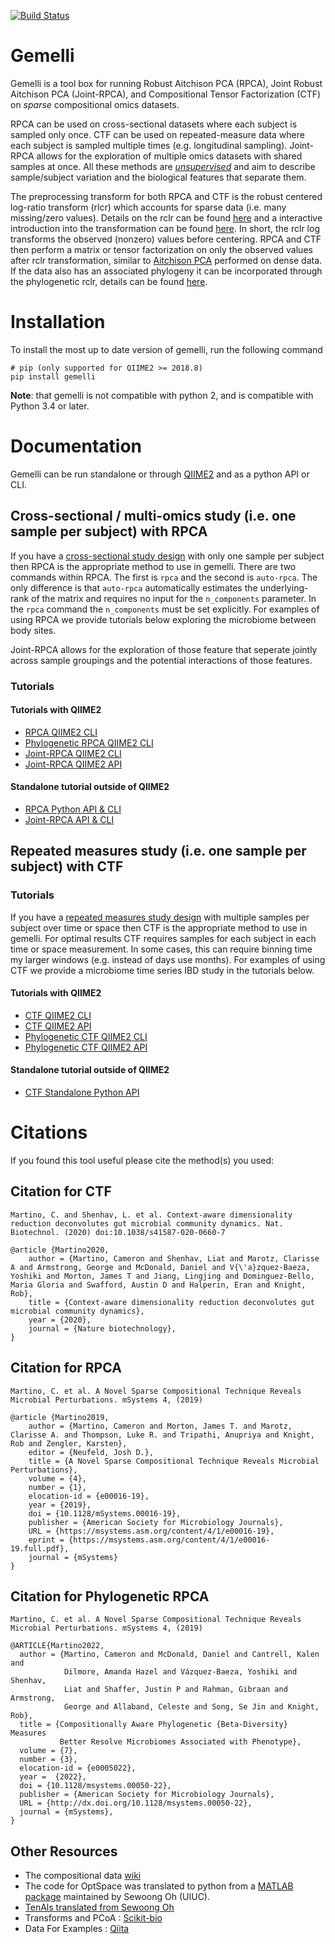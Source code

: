 [![Build Status](https://travis-ci.org/biocore/gemelli.svg?branch=master)](https://travis-ci.org/biocore/gemelli)

# Gemelli

Gemelli is a tool box for running Robust Aitchison PCA (RPCA), Joint Robust Aitchison PCA (Joint-RPCA), and Compositional Tensor Factorization (CTF) on _sparse_ compositional omics datasets.

RPCA can be used on cross-sectional datasets where each subject is sampled only once. CTF can be used on repeated-measure data where each subject is sampled multiple times (e.g. longitudinal sampling). Joint-RPCA allows for the exploration of multiple omics datasets with shared samples at once. All these methods are [_unsupervised_](https://en.wikipedia.org/wiki/Unsupervised_learning) and aim to describe sample/subject variation and the biological features that separate them.

The preprocessing transform for both RPCA and CTF is the robust centered log-ratio transform (rlcr) which accounts for sparse data (i.e. many missing/zero values). Details on the rclr can be found [here](https://msystems.asm.org/content/4/1/e00016-19) and a interactive introduction into the transformation can be found [here](https://github.com/biocore/gemelli/blob/master/ipynb/tutorials/introduction.ipynb). In short, the rclr log transforms the observed (nonzero) values before centering. RPCA and CTF then perform a matrix or tensor factorization on only the observed values after rclr transformation, similar to [Aitchison PCA](https://academic.oup.com/biomet/article-abstract/70/1/57/240898?redirectedFrom=fulltext) performed on dense data. If the data also has an associated phylogeny it can be incorporated through the phylogenetic rclr, details can be found [here](https://github.com/biocore/gemelli/blob/master/ipynb/tutorials/Phylogenetic-RPCA-moving-pictures.ipynb).

# Installation

To install the most up to date version of gemelli, run the following command

    # pip (only supported for QIIME2 >= 2018.8)
    pip install gemelli

**Note**: that gemelli is not compatible with python 2, and is compatible with Python 3.4 or later. 

# Documentation

Gemelli can be run standalone or through [QIIME2](https://qiime2.org/) and as a python API or CLI. 

## Cross-sectional / multi-omics study (i.e. one sample per subject) with RPCA

If you have a [cross-sectional study design](https://en.wikipedia.org/wiki/Cross-sectional_study) with only one sample per subject then RPCA is the appropriate method to use in gemelli.  There are two commands within RPCA. The first is `rpca` and the second is `auto-rpca`. The only difference is that `auto-rpca` automatically estimates the underlying-rank of the matrix and requires no input for the `n_components` parameter. In the `rpca` command the `n_components` must be set explicitly. For examples of using RPCA we provide tutorials below exploring the microbiome between body sites.

Joint-RPCA allows for the exploration of those feature that seperate jointly across sample groupings and the potential interactions of those features.  

### Tutorials

#### Tutorials with QIIME2

* [RPCA QIIME2 CLI](https://github.com/biocore/gemelli/blob/master/ipynb/tutorials/RPCA-moving-pictures.ipynb)
* [Phylogenetic RPCA QIIME2 CLI](https://github.com/biocore/gemelli/blob/master/ipynb/tutorials/Phylogenetic-RPCA-moving-pictures.ipynb)
* [Joint-RPCA QIIME2 CLI](https://github.com/biocore/gemelli/blob/master/ipynb/tutorials/Joint-RPCA-QIIME2-CLI.ipynb)
* [Joint-RPCA QIIME2 API](https://github.com/biocore/gemelli/blob/master/ipynb/tutorials/Joint-RPCA-QIIME2-API.ipynb)


#### Standalone tutorial outside of QIIME2

* [RPCA Python API & CLI](https://github.com/biocore/gemelli/blob/master/ipynb/tutorials/RPCA-moving-pictures-standalone-cli-and-api.ipynb)
* [Joint-RPCA API & CLI](https://github.com/biocore/gemelli/blob/master/ipynb/tutorials/Joint-RPCA-CLI-API.ipynb)

## Repeated measures study (i.e. one sample per subject) with CTF

### Tutorials

If you have a [repeated measures study design](https://en.wikipedia.org/wiki/Repeated_measures_design) with multiple samples per subject over time or space then CTF is the appropriate method to use in gemelli. For optimal results CTF requires samples for each subject in each time or space measurement. In some cases, this can require binning time my larger windows (e.g. instead of days use months). For examples of using CTF we provide a microbiome time series IBD study in the tutorials below.

#### Tutorials with QIIME2

* [CTF QIIME2 CLI](https://github.com/biocore/gemelli/blob/master/ipynb/tutorials/IBD-Tutorial-QIIME2-CLI.md)
* [CTF QIIME2 API](https://github.com/biocore/gemelli/blob/master/ipynb/tutorials/IBD-Tutorial-QIIME2-API.ipynb)
* [Phylogenetic CTF QIIME2 CLI](https://github.com/biocore/gemelli/blob/master/ipynb/tutorials/Phylogenetic-IBD-Tutorial-QIIME2-CLI.ipynb)
* [Phylogenetic CTF QIIME2 API](https://github.com/biocore/gemelli/blob/master/ipynb/tutorials/Phylogenetic-IBD-Tutorial-QIIME2-API.ipynb)

#### Standalone tutorial outside of QIIME2

* [CTF Standalone Python API](https://github.com/biocore/gemelli/blob/master/ipynb/tutorials/IBD-Tutorial-standalone-API.ipynb)

# Citations

If you found this tool useful please cite the method(s) you used:

## Citation for CTF

```
Martino, C. and Shenhav, L. et al. Context-aware dimensionality reduction deconvolutes gut microbial community dynamics. Nat. Biotechnol. (2020) doi:10.1038/s41587-020-0660-7
```

```
@article {Martino2020,
	author = {Martino, Cameron and Shenhav, Liat and Marotz, Clarisse A and Armstrong, George and McDonald, Daniel and V{\'a}zquez-Baeza, Yoshiki and Morton, James T and Jiang, Lingjing and Dominguez-Bello, Maria Gloria and Swafford, Austin D and Halperin, Eran and Knight, Rob},
	title = {Context-aware dimensionality reduction deconvolutes gut microbial community dynamics},
	year = {2020},
	journal = {Nature biotechnology},
}
```


## Citation for RPCA

```
Martino, C. et al. A Novel Sparse Compositional Technique Reveals Microbial Perturbations. mSystems 4, (2019)
```

```
@article {Martino2019,
	author = {Martino, Cameron and Morton, James T. and Marotz, Clarisse A. and Thompson, Luke R. and Tripathi, Anupriya and Knight, Rob and Zengler, Karsten},
	editor = {Neufeld, Josh D.},
	title = {A Novel Sparse Compositional Technique Reveals Microbial Perturbations},
	volume = {4},
	number = {1},
	elocation-id = {e00016-19},
	year = {2019},
	doi = {10.1128/mSystems.00016-19},
	publisher = {American Society for Microbiology Journals},
	URL = {https://msystems.asm.org/content/4/1/e00016-19},
	eprint = {https://msystems.asm.org/content/4/1/e00016-19.full.pdf},
	journal = {mSystems}
}
```


## Citation for Phylogenetic RPCA

```
Martino, C. et al. A Novel Sparse Compositional Technique Reveals Microbial Perturbations. mSystems 4, (2019)
```

```
@ARTICLE{Martino2022,
  author = {Martino, Cameron and McDonald, Daniel and Cantrell, Kalen and
            Dilmore, Amanda Hazel and Vázquez-Baeza, Yoshiki and Shenhav,
            Liat and Shaffer, Justin P and Rahman, Gibraan and Armstrong,
            George and Allaband, Celeste and Song, Se Jin and Knight, Rob},
  title = {Compositionally Aware Phylogenetic {Beta-Diversity} Measures
           Better Resolve Microbiomes Associated with Phenotype},
  volume = {7},
  number = {3},
  elocation-id = {e0005022},
  year =  {2022},
  doi = {10.1128/msystems.00050-22},
  publisher = {American Society for Microbiology Journals},
  URL = {http://dx.doi.org/10.1128/msystems.00050-22},
  journal = {mSystems},
}
```

## Other Resources

- The compositional data [wiki](https://en.wikipedia.org/wiki/Compositional_data)
- The code for OptSpace was translated to python from a [MATLAB package](http://swoh.web.engr.illinois.edu/software/optspace/code.html) maintained by Sewoong Oh (UIUC).
- [TenAls translated from Sewoong Oh](http://swoh.web.engr.illinois.edu/software/optspace/code.html)
- Transforms and PCoA : [Scikit-bio](http://scikit-bio.org)
- Data For Examples : [Qiita](https://qiita.ucsd.edu/)
